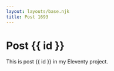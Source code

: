 ```yaml
---
layout: layouts/base.njk
title: Post 1693
---
```


# Post {{ id }}

This is post {{ id }} in my Eleventy project.
